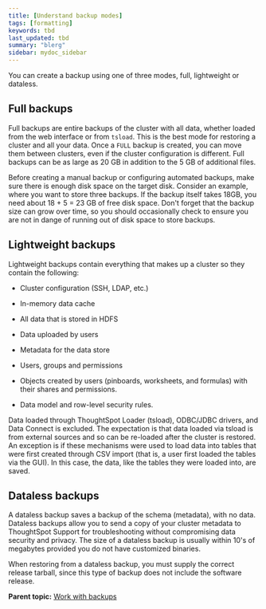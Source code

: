 ```yaml
---
title: [Understand backup modes]
tags: [formatting]
keywords: tbd
last_updated: tbd
summary: "blerg"
sidebar: mydoc_sidebar
---
```

You can create a backup using one of three modes, full, lightweight or dataless.

## Full backups

Full backups are entire backups of the cluster with all data, whether loaded from the web interface or from `tsload`. This is the best mode for restoring a cluster and all your data. Once a `FULL` backup is created, you can move them between clusters, even if the cluster configuration is different. Full backups can be as large as 20 GB in addition to the 5 GB of additional files.

Before creating a manual backup or configuring automated backups, make sure there is enough disk space on the target disk. Consider an example, where you want to store three backups. If the backup itself takes 18GB, you need about 18 + 5 = 23 GB of free disk space. Don't forget that the backup size can grow over time, so you should occasionally check to ensure you are not in dange of running out of disk space to store backups.

## Lightweight backups

Lightweight backups contain everything that makes up a cluster so they contain the following:

-   Cluster configuration \(SSH, LDAP, etc.\)

-   In-memory data cache

-   All data that is stored in HDFS

-   Data uploaded by users

-   Metadata for the data store

-   Users, groups and permissions

-   Objects created by users \(pinboards, worksheets, and formulas\) with their shares and permissions.

-   Data model and row-level security rules.


Data loaded through ThoughtSpot Loader \(tsload\), ODBC/JDBC drivers, and Data Connect is excluded. The expectation is that data loaded via tsload is from external sources and so can be re-loaded after the cluster is restored. An exception is if these mechanisms were used to load data into tables that were first created through CSV import \(that is, a user first loaded the tables via the GUI\). In this case, the data, like the tables they were loaded into, are saved.

## Dataless backups

A dataless backup saves a backup of the schema \(metadata\), with no data. Dataless backups allow you to send a copy of your cluster metadata to ThoughtSpot Support for troubleshooting without compromising data security and privacy. The size of a dataless backup is usually within 10's of megabytes provided you do not have customized binaries.

When restoring from a dataless backup, you must supply the correct release tarball, since this type of backup does not include the software release.

**Parent topic:** [Work with backups](../../admin/backup_restore/backups_and_snapshots.html)
